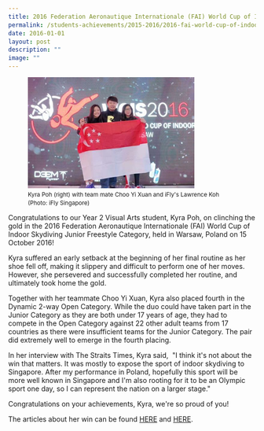 ```yaml
---
title: 2016 Federation Aeronautique Internationale (FAI) World Cup of Indoor Skydiving
permalink: /students-achievements/2015-2016/2016-fai-world-cup-of-indoor-skydiving/
date: 2016-01-01
layout: post
description: ""
image: ""
---
```

<figure>
<img style="width:80%" src="/images/kyra-fai-2016.jpg">
	<figcaption><small>Kyra Poh (right) with team mate Choo Yi Xuan and iFly's Lawrence Koh (Photo: iFly Singapore)</small></figcaption>
</figure>


Congratulations to our Year 2 Visual Arts student, Kyra Poh, on clinching the gold in the&nbsp;2016 Federation Aeronautique Internationale (FAI) World Cup of Indoor Skydiving Junior Freestyle Category, held in Warsaw, Poland on 15 October 2016!&nbsp;  
  
Kyra suffered an early setback at the beginning of her final routine as her shoe fell off, making it slippery and difficult to perform one of her moves. However, she persevered and successfully completed her routine, and ultimately took home the gold.  
  
Together with her teammate Choo Yi Xuan, Kyra also placed fourth in the Dynamic 2-way Open Category. While the duo could have taken part in the Junior Category as they are both under 17 years of age, they had to compete in the Open Category against 22 other adult teams from 17 countries as there were insufficient teams for the Junior Category. The pair did extremely well to emerge in the fourth placing.  
  
In her interview with The Straits Times, Kyra said,&nbsp;&nbsp;"I think it's not about the win that matters. It was mostly to expose the sport of indoor skydiving to Singapore. After my performance in Poland, hopefully this sport will be more well known in Singapore and I'm also rooting for it to be an Olympic sport one day, so I can represent the nation on a larger stage."  
  
Congratulations on your achievements, Kyra, we're so proud of you!  
  
The articles about her win can be found&nbsp;[HERE](http://www.straitstimes.com/sport/spore-teen-kyra-poh-wins-junior-freestyle-gold-in-at-indoor-skydiving-world-cup-in-poland)&nbsp;and&nbsp;[HERE](http://www.channelnewsasia.com/news/sport/singaporean-crowned-junior-freestyle-champion-at-indoor/3209096.html).